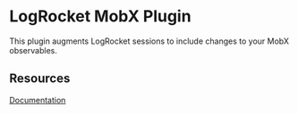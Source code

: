 # LogRocket MobX Plugin
This plugin augments LogRocket sessions to include changes to your MobX observables.

## Resources
[Documentation](https://docs.logrocket.com/docs/)
